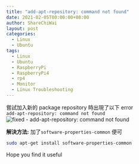 ```yaml
---
title: "add-apt-repository: command not found"
date: 2021-02-05T00:00:00+08:00
author: ShareChiWai
layout: post
categories:
  - Linux
  - Ubuntu
tags:
  - Linux
  - Ubuntu
  - RaspberryPi
  - RaspberryPi4
  - rp4
  - Monitor
  - Linux Troubleshooting
---
```


嘗試加入新的 package repository 時出現了以下 error  
`add-apt-repository: command not found`  
![fixed - add-apt-repository: command not found](/img/2021/add-apt-repository.png "fixed - add-apt-repository: command not found")

**解決方法:**
加了`software-properties-common` 便可

```bash
sudo apt-get install software-properties-common
```

Hope you find it useful

